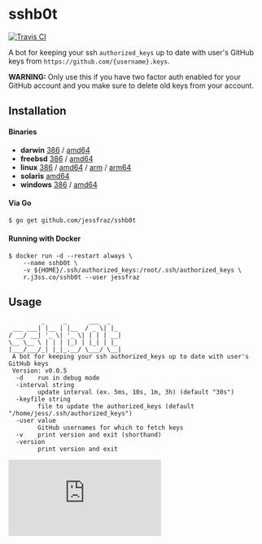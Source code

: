 # sshb0t

[![Travis CI](https://travis-ci.org/jessfraz/sshb0t.svg?branch=master)](https://travis-ci.org/jessfraz/sshb0t)

A bot for keeping your ssh `authorized_keys` up to date with user's GitHub keys
from `https://github.com/{username}.keys`.

**WARNING:** Only use this if you have two factor auth enabled for your GitHub
account and you make sure to delete old keys from your account.

## Installation

#### Binaries

- **darwin** [386](https://github.com/jessfraz/sshb0t/releases/download/v0.0.5/sshb0t-darwin-386) / [amd64](https://github.com/jessfraz/sshb0t/releases/download/v0.0.5/sshb0t-darwin-amd64)
- **freebsd** [386](https://github.com/jessfraz/sshb0t/releases/download/v0.0.5/sshb0t-freebsd-386) / [amd64](https://github.com/jessfraz/sshb0t/releases/download/v0.0.5/sshb0t-freebsd-amd64)
- **linux** [386](https://github.com/jessfraz/sshb0t/releases/download/v0.0.5/sshb0t-linux-386) / [amd64](https://github.com/jessfraz/sshb0t/releases/download/v0.0.5/sshb0t-linux-amd64) / [arm](https://github.com/jessfraz/sshb0t/releases/download/v0.0.5/sshb0t-linux-arm) / [arm64](https://github.com/jessfraz/sshb0t/releases/download/v0.0.5/sshb0t-linux-arm64)
- **solaris** [amd64](https://github.com/jessfraz/sshb0t/releases/download/v0.0.5/sshb0t-solaris-amd64)
- **windows** [386](https://github.com/jessfraz/sshb0t/releases/download/v0.0.5/sshb0t-windows-386) / [amd64](https://github.com/jessfraz/sshb0t/releases/download/v0.0.5/sshb0t-windows-amd64)

#### Via Go

```bash
$ go get github.com/jessfraz/sshb0t
```

#### Running with Docker

```console
$ docker run -d --restart always \
    --name sshb0t \
    -v ${HOME}/.ssh/authorized_keys:/root/.ssh/authorized_keys \
    r.j3ss.co/sshb0t --user jessfraz
```

## Usage

```console
         _     _      ___  _
 ___ ___| |__ | |__  / _ \| |_
/ __/ __| '_ \| '_ \| | | | __|
\__ \__ \ | | | |_) | |_| | |_
|___/___/_| |_|_.__/ \___/ \__|
 A bot for keeping your ssh authorized_keys up to date with user's GitHub keys
 Version: v0.0.5
  -d    run in debug mode
  -interval string
        update interval (ex. 5ms, 10s, 1m, 3h) (default "30s")
  -keyfile string
        file to update the authorized_keys (default "/home/jess/.ssh/authorized_keys")
  -user value
        GitHub usernames for which to fetch keys
  -v    print version and exit (shorthand)
  -version
        print version and exit
```



[![Analytics](https://ga-beacon.appspot.com/UA-29404280-16/sshb0t/README.md)](https://github.com/jessfraz/sshb0t)
